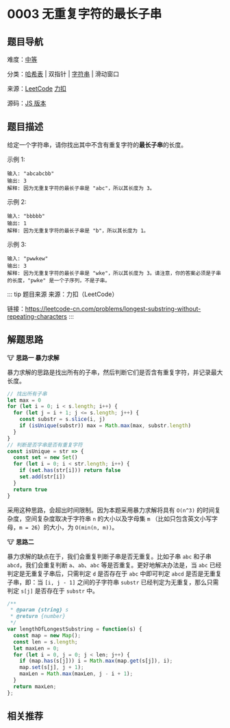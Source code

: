 # 0003 无重复字符的最长子串


## 题目导航

难度：[中等](/solution/medium/)

分类：[哈希表](/art/hash.html) | 双指针 | [字符串](/art/string.html) | 滑动窗口

来源：[LeetCode](https://leetcode.com/problems/longest-substring-without-repeating-characters/)  [力扣](https://leetcode-cn.com/problems/longest-substring-without-repeating-characters/)

源码：[JS 版本](https://github.com/swpuLeo/cattle/blob/master/src/medium/0003-longest-substring-without-repeating-characters.js)



## 题目描述

给定一个字符串，请你找出其中不含有重复字符的**最长子串**的长度。

示例 1:

```
输入: "abcabcbb"
输出: 3
解释: 因为无重复字符的最长子串是 "abc"，所以其长度为 3。
```


示例 2:

```
输入: "bbbbb"
输出: 1
解释: 因为无重复字符的最长子串是 "b"，所以其长度为 1。
```


示例 3:

```
输入: "pwwkew"
输出: 3
解释: 因为无重复字符的最长子串是 "wke"，所以其长度为 3。请注意，你的答案必须是子串的长度，"pwke" 是一个子序列，不是子串。
```


::: tip 题目来源
来源：力扣（LeetCode）

链接：https://leetcode-cn.com/problems/longest-substring-without-repeating-characters
:::


## 解题思路


:cow: **思路一 暴力求解**

暴力求解的思路是找出所有的子串，然后判断它们是否含有重复字符，并记录最大长度。

```js
// 找出所有子串
let max = 0
for (let i = 0; i < s.length; i++) {
  for (let j = i + 1; j <= s.length; j++) {
    const substr = s.slice(i, j)
    if (isUnique(substr)) max = Math.max(max, substr.length)
  }
}
// 判断是否字串是否有重复字符
const isUnique = str => {
  const set = new Set()
  for (let i = 0; i < str.length; i++) {
    if (set.has(str[i])) return false
    set.add(str[i])
  }
  return true
}
```

采用这种思路，会超出时间限制。因为本题采用暴力求解将具有 `O(n^3)` 的时间复杂度，空间复杂度取决于字符串 `n` 的大小以及字母集 `m` （比如只包含英文小写字母，`m = 26`）的大小，为 `O(min(n, m))`。


:cow: **思路二**

暴力求解的缺点在于，我们会重复判断子串是否无重复。比如子串 `abc` 和子串 `abcd`，我们会重复判断 `a`、`ab`、`abc` 等是否重复。更好地解决办法是，当 `abc` 已经判定是无重复子串后，只需判定 `d` 是否存在于 `abc` 中即可判定 `abcd` 是否是无重复子串，即：当 `[i, j - 1]` 之间的子字符串 `substr` 已经判定为无重复，那么只需判定 `s[j]` 是否存在于 `substr` 中。



```js
/**
 * @param {string} s
 * @return {number}
 */
var lengthOfLongestSubstring = function(s) {
  const map = new Map();
  const len = s.length;
  let maxLen = 0;
  for (let i = 0, j = 0; j < len; j++) {
    if (map.has(s[j])) i = Math.max(map.get(s[j]), i);
    map.set(s[j], j + 1);
    maxLen = Math.max(maxLen, j - i + 1);
  }
  return maxLen;
};
```

<article-divider />


## 相关推荐

<recommend-card />

<about-me />

<copyright />
